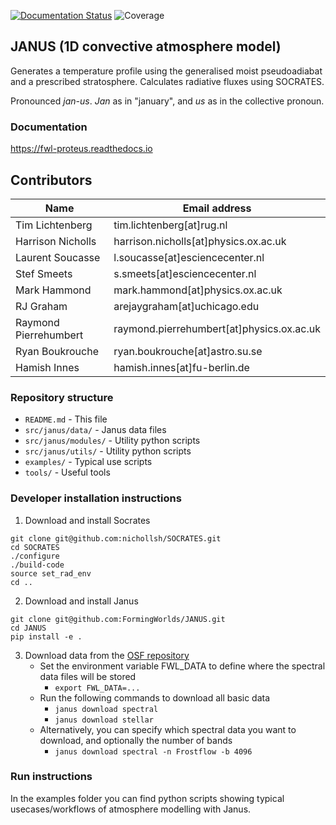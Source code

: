[![Documentation Status](https://readthedocs.org/projects/fwl-janus/badge/?version=latest)](https://fwl-janus.readthedocs.io/en/latest/?badge=latest)
![Coverage](https://gist.githubusercontent.com/stefsmeets/99391a66bb9229771504c3a4db611d05/raw/covbadge.svg)

## JANUS (1D convective atmosphere model)

Generates a temperature profile using the generalised moist pseudoadiabat and a prescribed stratosphere. Calculates radiative fluxes using SOCRATES.

Pronounced *jan-us*. *Jan* as in "january", and *us* as in the collective pronoun.

### Documentation
https://fwl-proteus.readthedocs.io

## Contributors

| Name  | Email address |
| -     | -             |
Tim Lichtenberg         | tim.lichtenberg[at]rug.nl |
Harrison Nicholls       | harrison.nicholls[at]physics.ox.ac.uk |
Laurent Soucasse        | l.soucasse[at]esciencecenter.nl |
Stef Smeets             | s.smeets[at]esciencecenter.nl |
Mark Hammond            | mark.hammond[at]physics.ox.ac.uk |
RJ Graham               | arejaygraham[at]uchicago.edu |
Raymond Pierrehumbert   | raymond.pierrehumbert[at]physics.ox.ac.uk |
Ryan Boukrouche         | ryan.boukrouche[at]astro.su.se |
Hamish Innes            | hamish.innes[at]fu-berlin.de |


### Repository structure
* `README.md`           - This file
* `src/janus/data/`     - Janus data files
* `src/janus/modules/`  - Utility python scripts
* `src/janus/utils/`    - Utility python scripts
* `examples/`           - Typical use scripts
* `tools/`              - Useful tools

### Developer installation instructions
1. Download and install Socrates
```console
git clone git@github.com:nichollsh/SOCRATES.git
cd SOCRATES
./configure
./build-code
source set_rad_env
cd ..
```
2. Download and install Janus
```console
git clone git@github.com:FormingWorlds/JANUS.git
cd JANUS
pip install -e .
```
3. Download data from the [OSF repository](https://osf.io/vehxg/)
    * Set the environment variable FWL_DATA to define where the spectral data files will be stored
        * `export FWL_DATA=...`
    * Run the following commands to download all basic data
        * `janus download spectral`
        * `janus download stellar`
    * Alternatively, you can specify which spectral data you want to download, and optionally the number of bands
        * `janus download spectral -n Frostflow -b 4096`

### Run instructions
In the examples folder you can find python scripts showing typical usecases/workflows of atmosphere modelling with Janus.
